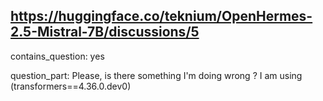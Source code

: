 ## https://huggingface.co/teknium/OpenHermes-2.5-Mistral-7B/discussions/5

contains_question: yes

question_part: Please, is there something I'm doing wrong ? I am using (transformers==4.36.0.dev0)